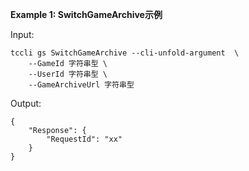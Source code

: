 **Example 1: SwitchGameArchive示例**



Input: 

```
tccli gs SwitchGameArchive --cli-unfold-argument  \
    --GameId 字符串型 \
    --UserId 字符串型 \
    --GameArchiveUrl 字符串型
```

Output: 
```
{
    "Response": {
        "RequestId": "xx"
    }
}
```

